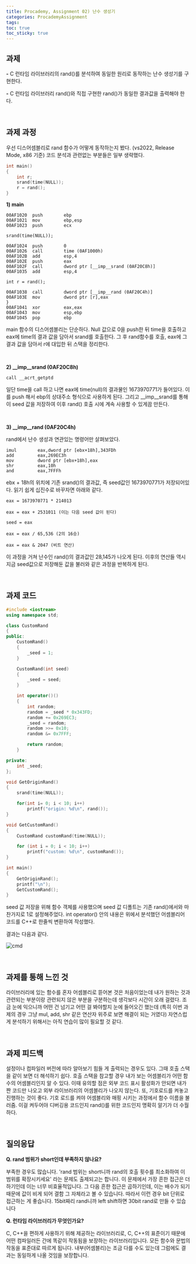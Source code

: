 ```yaml
---
title: Procademy, Assignment 02) 난수 생성기
categories: ProcademyAssignment
tags: 
toc: true
toc_sticky: true
---
```

## **과제**

**-** C 런타임 라이브러리의 rand()를 분석하여 동일한 원리로 동작하는 난수 생성기를 구현한다.

**-** C 런타임 라이브러리 rand()와 직접 구현한 rand()가 동일한 결과값을 출력해야 한다. 

<br/>


## **과제 과정**

우선 디스어셈블리로 rand 함수가 어떻게 동작하는지 봤다. (vs2022, Release Mode, x86 기준) 코드 분석과 관련없는 부분들은 일부 생략했다. 

```c++
int main()
{
    int r;
    srand(time(NULL));
    r = rand();
}
```

**1) main**
```
00AF1020  push        ebp  
00AF1021  mov         ebp,esp  
00AF1023  push        ecx  

srand(time(NULL));

00AF1024  push        0  
00AF1026  call        time (0AF1000h)  
00AF102B  add         esp,4  
00AF102E  push        eax  
00AF102F  call        dword ptr [__imp__srand (0AF20C8h)]  
00AF1035  add         esp,4  

int r = rand();

00AF1038  call        dword ptr [__imp__rand (0AF20C4h)]  
00AF103E  mov         dword ptr [r],eax  
}
00AF1041  xor         eax,eax  
00AF1043  mov         esp,ebp  
00AF1045  pop         ebp 
```
main 함수의 디스어셈블리는 단순하다. Null 값으로 0을 push한 뒤 time을 호출하고 eax에 time의 결과 값을 담아서 srand를 호출한다. 그 후 rand함수를 호출, eax에 그 결과 값을 담아서 r에 대입한 뒤 스택을 정리한다. 

<br/>

**2) __imp__srand (0AF20C8h)**

```
call __acrt_getptd
```
일단 time을 call 하고 나면 eax에 time(null)의 결과물인 1673970771가 들어있다. 이를 push 해서 ebp의 상대주소 형식으로 사용하게 된다. 그리고 __imp__srand를 통해 이 seed 값을 저장하여 이후 rand() 호출 시에 계속 사용할 수 있게끔 만든다. 

<br/>

**3) __imp__rand (0AF20C4h)**

rand에서 난수 생성과 연관있는 명령어만 살펴보았다. 

```
imul        eax,dword ptr [ebx+18h],343FDh  
add         eax,269EC3h  
mov         dword ptr [ebx+18h],eax  
shr         eax,10h  
and         eax,7FFFh
```
ebx + 18h의 위치에 기존 srand()의 결과값, 즉 seed값인 1673970771가 저장되어있다. 읽기 쉽게 십진수로 바꾸자면 아래와 같다.

```
eax = 1673970771 * 214013

eax = eax + 2531011 (이는 다음 seed 값이 된다)

seed = eax

eax = eax / 65,536 (2의 16승)

eax = eax & 2047 (비트 연산)
```

이 과정을 거쳐 난수인 rand()의 결과값인 28,145가 나오게 된다. 이후의 연산들 역시 지금 seed값으로 저장해둔 값을 불러와 같은 과정을 반복하게 된다. 

<br/>

## **과제 코드**

```c++
#include <iostream>
using namespace std;

class CustomRand 
{
public:
    CustomRand()
    {
        _seed = 1;
    }

    CustomRand(int seed)
    {
        _seed = seed;
    }

    int operator()()
    {
        int random; 
        random = _seed * 0x343FD;
        random += 0x269EC3;
        _seed = random;
        random >>= 0x10;
        random &= 0x7FFF;

        return random;
    }

private:
    int _seed;
};

void GetOriginRand()
{
    srand(time(NULL));

    for(int i= 0; i < 10; i++)
        printf("origin: %d\n", rand());
}

void GetCustomRand()
{
    CustomRand customRand(time(NULL));

    for (int i = 0; i < 10; i++)
        printf("custom: %d\n", customRand());
}

int main()
{
    GetOriginRand();
    printf("\n");
    GetCustomRand();
}
```

seed 값 저장을 위해 함수 객체를 사용했으며 seed 값 디폴트는 기존 rand()에서와 마찬가지로 1로 설정해주었다. int operator() 안의 내용은 위에서 분석했던 어셈블리어 코드를 C++로 한줄씩 변환하여 작성했다. 

결과는 다음과 같다. 

![cmd](https://user-images.githubusercontent.com/96677719/212955949-f18d5a61-8d78-4306-8e10-52fd71452ae1.png)

<br/>

## **과제를 통해 느낀 것**

라이브러리에 있는 함수를 혼자 어셈블리로 뜯어본 것은 처음이었는데 내가 원하는 것과 관련되는 부분이랑 관련되지 않은 부분을 구분하는데 생각보다 시간이 오래 걸렸다. 조금 눈에 익으니까 어떤 건 넘기고 어떤 걸 봐야할지 눈에 들어오긴 했는데 (특히 이번 과제의 경우 그냥 mul, add, shr 같은 연산자 위주로 보면 해결이 되는 거였다) 자연스럽게 분석하기 위해서는 아직 연습이 많이 필요할 것 같다. 

<br/>

## **과제 피드백**

설정이나 컴파일러 버전에 따라 알아보기 힘들 게 출력되는 경우도 있다. 그때 호출 스택을 같이 보면 더 해석하기 쉽다. 호출 스택을 참고할 경우 내가 보는 어셈블리가 어떤 함수의 어셈블리인지 알 수 있다. 이때 유의할 점은 외부 코드 표시 활성화가 안되면 내가 짠 코드만 나오고 외부 라이브러리의 어셈블리가 나오지 않는다. 또, 기호로드를 켜놓고 진행하는 것이 좋다. 기호 로드를 켜야 어셈블리와 매핑 시키는 과정에서 함수 이름을 불러줌. 이걸  켜두어야 디버깅용 코드인지 rand()를 위한 코드인지 명확히 알기가 더 수월하다. 

<br/>

## **질의응답**

**Q. rand 범위가 short인데 부족하지 않나요?**

부족한 경우도 많습니다. 'rand 범위는 short니까 rand의 호출 횟수를 최소화하여 이 범위를 확장시키세요' 라는 문제도 출제되고는 합니다. 이 문제에서 가장 흔한 접근은 더하기인데 이는 너무 비효율적입니다. 그 다음 흔한 접근은 곱하기인데, 이는 배수가 되기 때문에 값이 비게 되어 결함 그 자체라고 볼 수 있습니다. 따라서 이런 경우 bit 단위로 접근하는 게 좋습니다. 15bit짜리 rand니까 left shift하면 30bit rand로 만들 수 있습니다 

**Q. 런타임 라이브러리가 무엇인가요?**

C, C++을 편하게 사용하기 위해 제공하는 라이브러리로, C, C++의 표준이기 때문에 어떤 컴파일러든 간에 똑같이 작동됨을 보장하는 라이브러리입니다. 모든 함수와 문법의 작동을 표준대로 따르게 됩니다. 내부(어셈블리)는 조금 다를 수도 있는데 그럼에도 결과는 동일하게 나올 것임을 보장합니다.

<br/>

